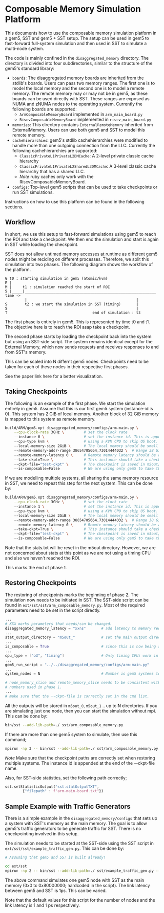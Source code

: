 # Composable Memory Simulation Platform

This documents how to use the composable memory simulation platform in a gem5,
SST and gem5 + SST setup.
The setup can be used in gem5 to fast-forward full-system simulation and then
used in SST to simulate a multi-node system.

The code is mainly confined in the `disaggregated_memory` directory.
The directory is divided into four subdirectories, similar to the structure of
the gem5's standard library:

- `boards`: The disaggregated memory boards are inherited from the stdlib's
  boards. Users can pass two memory ranges. The first one is to model the local
  memory and the second one is to model a remote memory. The remote memory may
  or may not be in gem5, as these boards can be used directly with SST. These
  ranges are exposed as NUMA and zNUMA nodes to the operating system.
  Currently the following boards are supported:
  - `ArmComposableMemoryBoard` implemented in `arm_main_board.py`
  - `RiscvComposableMemoryBoard` implemented in `riscv_main_board.py`
- `memories`: This directory contains `ExternalRemoteMemory` inherited from
  ExternalMemory. Users can use both gem5 and SST to model this remote memory.
- `cachehierarchies`: gem5's stdlib cachehierarchies were modified to handle
  more than one outgoing connection from the LLC. Currently the following
  cachehierarchies are supported:
  - `ClassicPrivateL1PrivateL2DMCache`: A 2-level private classic cache
    hierarchy
  - `ClassicPrivateL1PrivateL2SharedL3DMCache`: A 3-level classic cache
    hierarchy that has a shared LLC.
  - *Note* ruby caches only work with the RiscvComposableMemoryBoard.
- `configs`: Top-level gem5 scripts that can be used to take checkpoints or run
  SST simulations.

Instructions on how to use this platform can be found in the following
sections.

## Workflow

In short, we use this setup to fast-forward simulations using gem5 to reach the
ROI and take a checkpoint. We then end the simulation and start is again in SST
while loading the checkpoint.

SST does not allow untimed memory accesses at runtime as different gem5 nodes
might be reciding on different processes. Therefore, we split this simulation
into two phases. The following diagram shows the workflow of the platform.

```
G t0 : starting simulation in gem5 (atomic/kvm)
E |
M |     t1 : simulation reached the start of ROI
5 |_____|____________________________________________________________ time ->
         |                                                  |
S        t2 : we start the simulation in SST (timing)       |
S                                                           |
T                                       end of simulation : t3
```
The first phase is entirely in gem5. This is represented by time t0 and t1. The
objective here is to reach the ROI asap take a checkpoint.

The second phase starts by loading the checkpoint back into the system but
using an SST-side script. The system remains identical except for the External
Memory, which now sends requests and receives responses to and from SST's
memory.

This can be scaled into N differnt gem5 nodes. Checkpoints need to be taken for
each of these nodes in their respective first phases.

See the paper link here for a better visualization.

## Taking Checkpoints

The following is an example of the first phase. We start the simulation
entirely in gem5. Assume that this is our first gem5 system (instance-id is 0).
This system has 2 GiB of local memory. Another block of 32 GiB memory is mapped
to this system as remote memory.

```sh
build/ARM/gem5.opt disaggregated_memory/configs/arm-main.py \
    --cpu-clock-rate 3GHz \         # set the clock rate
    --instance 0 \                  # set the instance id. This is appended with ckpt-file.
    --cpu-type kvm \                # using a KVM CPU to skip OS boot. The host needs to support kvm
    --local-memory-size 2GiB \      # The local memory should be small to moderate                      
    --remote-memory-addr-range 38654705664,73014444032 \  # Range 38 GiB to 70 GiB is mapped to a shared memory pool 
    --remote-memory-latency 0 \     # Remote memory latency should be added on the SST-side script
    --take-ckpt=True \              # This instance should take a checkpoint 
    --ckpt-file="test-ckpt" \       # The checkpoint is saved in m5out/test-ckpt0 directory
    --is-composable=False           # We are using only gem5 to take the checkpoint
```

If we are modelling multiple systems, all sharing the same memory resource in
SST, we need to repeat this step for the next system. This can be done by:

```sh
build/ARM/gem5.opt disaggregated_memory/configs/arm-main.py \
    --cpu-clock-rate 3GHz \         # set the clock rate
    --instance 1 \                  # set the instance id. This is appended with ckpt-file.
    --cpu-type kvm \                # using a KVM CPU to skip OS boot. The host needs to support kvm
    --local-memory-size 2GiB \      # The local memory should be small to moderate                      
    --remote-memory-addr-range 38654705664,73014444032 \  # Range 38 GiB to 70 GiB is mapped to a shared memory pool 
    --remote-memory-latency 0 \     # Remote memory latency should be added on the SST-side script
    --take-ckpt=True \              # This instance should take a checkpoint 
    --ckpt-file="test-ckpt" \       # The checkpoint is saved in m5out/test-ckpt1 directory
    --is-composable=False           # We are using only gem5 to take the checkpoint
```

Note that the stats.txt will be reset in the m5out directory. However, we are
not concerned about stats at this point as we are not using a timing CPU and
also we haven't reached the ROI.

This marks the end of phase 1.

## Restoring Checkpoints

The restoring of checkpoints marks the beginning of phase 2. The simulation now
needs to be initiated in SST. The SST-side script can be found in
`ext/sst/sst/arm_composable_memory.py`. Most of the required parameters need to
be set in the script directly.

```python
...
# XXX marks parameters that needs/can be changed.
disaggregated_memory_latency = "xxns"       # add latency to memory requests going to SST.
...
stat_output_directory = "m5out_"            # set the main output directory
...
is_composable = True                        # since this is now being simulated in SST
...
cpu_type = ["o3", "timing"]                 # Only timing CPUs work in this case.
...
gem5_run_script = "../../disaggregated_memory/configs/arm-main.py"
...
system_nodes = N                            # Number is gem5 systems to simulate

# node_memory_slice and remote_memory_slice needs to be consistent with the
# numbers used in phase 1.
...
# make sure that the --ckpt-file is correctly set in the cmd list.
```

All the outputs will be stored in `m5out_0`, `m5out_1` .. up to N directories.
If you are simulating just one node, then you can start the simulation without
mpi. This can be done by:
```sh
bin/sst --add-lib-path=./ sst/arm_composable_memory.py
```
If there are more than one gem5 system to simulate, then use this command;
```sh
mpirun -np 3 -- bin/sst --add-lib-path=./ sst/arm_composable_memory.py
```
*Note* Make sure that the checkpoint paths are correctly set when restoring
multiple systems. The instance id is appended at the end of the --ckpt-file
name.

Also, for SST-side statistics, set the following path correctly;
```py
sst.setStatisticOutput("sst.statOutputTXT",
        {"filepath" : f"arm-main-board.txt"})
```

## Sample Example with Traffic Generators

There is a simple example in the `disaggregated_memory/configs` that sets up a
system with SST's memory as the main memory. The goal is to allow gem5's
traffic generators to be generate traffic for SST. There is no checkpointing
involved in this setup.

The simulation needs to be started at the SST-side using the SST script in
`ext/sst/sst/example_traffic_gen.py`. This can be done by:

```sh
# Assuming that gem5 and SST is built already!

cd ext/sst
mpirun -np 2 -- bin/sst --add-lib-path=./ sst/example_traffic_gen.py -- --nodes=1 --link-latency=1ps
```

The above command simulates one gem5 node with SST as the main memory (0x0 to
0x80000000; hardcoded in the script). The link latency between gem5 and SST is
1ps. This can be varied.

Note that the default values for this script for the number of nodes and the
link latency is 1 and 1 ps respectively.

